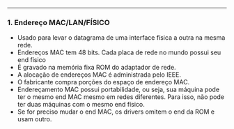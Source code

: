 
---

### **1. Endereço MAC/LAN/FÍSICO**
- Usado para levar o datagrama de uma interface física a outra na mesma rede.
- Endereços MAC tem 48 bits. Cada placa de rede no mundo possui seu end físico
- É gravado na memória fixa ROM do adaptador de rede.
- A alocação de endereços MAC é administrada pelo IEEE.
- O fabricante compra porções do espaço de endereço MAC. 
- Endereçamento MAC possui portabilidade, ou seja, sua máquina pode ter o mesmo end MAC mesmo em redes diferentes. Para isso, não pode ter duas máquinas com o mesmo end físico.
- Se for preciso mudar o end MAC, os drivers omitem o end da ROM e usam outro.
